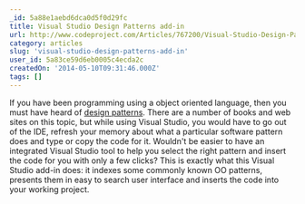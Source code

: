 ```yaml
---
_id: 5a88e1aebd6dca0d5f0d29fc
title: Visual Studio Design Patterns add-in
url: http://www.codeproject.com/Articles/767200/Visual-Studio-Design-Patterns-add-in
category: articles
slug: 'visual-studio-design-patterns-add-in'
user_id: 5a83ce59d6eb0005c4ecda2c
createdOn: '2014-05-10T09:31:46.000Z'
tags: []
---
```


If you have been programming using a object oriented language, then you must have heard of <a title="design patterns" href="http://en.wikipedia.org/wiki/Design_pattern_(computer_science)" target="_blank">design patterns</a>. There are a number of books and web sites on this topic, but while using Visual Studio, you would have to go out of the IDE, refresh your memory about what a particular software pattern does and type or copy the code for it. Wouldn't be easier to have an integrated Visual Studio tool to help you select the right pattern and insert the code for you with only a few clicks? This is exactly what this Visual Studio add-in does: it indexes some commonly known OO patterns, presents them in easy to search user interface and inserts the code into your working project.
